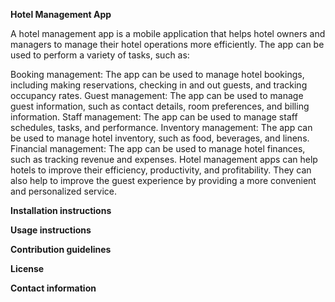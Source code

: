 **Hotel Management App**

A hotel management app is a mobile application that helps hotel owners and managers to manage their hotel operations more efficiently. The app can be used to perform a variety of tasks, such as:

Booking management: The app can be used to manage hotel bookings, including making reservations, checking in and out guests, and tracking occupancy rates.
Guest management: The app can be used to manage guest information, such as contact details, room preferences, and billing information.
Staff management: The app can be used to manage staff schedules, tasks, and performance.
Inventory management: The app can be used to manage hotel inventory, such as food, beverages, and linens.
Financial management: The app can be used to manage hotel finances, such as tracking revenue and expenses.
Hotel management apps can help hotels to improve their efficiency, productivity, and profitability. They can also help to improve the guest experience by providing a more convenient and personalized service.


**Installation instructions**

**Usage instructions**

**Contribution guidelines**

**License**

**Contact information**
